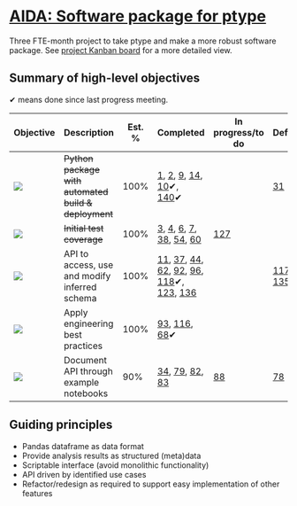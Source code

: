 # [AIDA: Software package for ptype](https://github.com/alan-turing-institute/Hut23/issues/438)

Three FTE-month project to take ptype and make a more robust software package. See [project Kanban board](https://github.com/alan-turing-institute/ptype/projects/1) for a more detailed view.

## Summary of high-level objectives

✔ means done since last progress meeting.

| Objective | Description | Est. % | Completed | In progress/to do | Deferred | Dropped |
| --- | --- | --- | --- | --- | --- | --- |
| [![](https://img.shields.io/github/labels/alan-turing-institute/ptype/task:python-package)](https://github.com/alan-turing-institute/ptype/labels/task:python-package) | <s>Python package with automated build & deployment</s> | 100% | [1](https://github.com/alan-turing-institute/ptype/issues/1), [2](https://github.com/alan-turing-institute/ptype/issues/2), [9](https://github.com/alan-turing-institute/ptype/issues/9), [14](https://github.com/alan-turing-institute/ptype/issues/14), [10](https://github.com/alan-turing-institute/ptype/issues/10)✔, [140](https://github.com/alan-turing-institute/ptype/issues/140)✔ |  | [31](https://github.com/alan-turing-institute/ptype/issues/31) |
| [![](https://img.shields.io/github/labels/alan-turing-institute/ptype/task:test-coverage)](https://github.com/alan-turing-institute/ptype/labels/task:test-coverage) | <s>Initial test coverage</s> | 100% | [3](https://github.com/alan-turing-institute/ptype/issues/3), [4](https://github.com/alan-turing-institute/ptype/issues/4), [6](https://github.com/alan-turing-institute/ptype/issues/6), [7](https://github.com/alan-turing-institute/ptype/issues/7), [38](https://github.com/alan-turing-institute/ptype/issues/38), [54](https://github.com/alan-turing-institute/ptype/issues/54), [60](https://github.com/alan-turing-institute/ptype/issues/60) | [127](https://github.com/alan-turing-institute/ptype/issues/127) |
| [![](https://img.shields.io/github/labels/alan-turing-institute/ptype/task:core-api)](https://github.com/alan-turing-institute/ptype/labels/task:core-api) | API to access, use and modify inferred schema | 100% | [11](https://github.com/alan-turing-institute/ptype/issues/11), [37](https://github.com/alan-turing-institute/ptype/issues/37), [44](https://github.com/alan-turing-institute/ptype/issues/44), [62](https://github.com/alan-turing-institute/ptype/issues/62), [92](https://github.com/alan-turing-institute/ptype/issues/92)️, [96](https://github.com/alan-turing-institute/ptype/issues/96), [118](https://github.com/alan-turing-institute/ptype/issues/118)✔, [123](https://github.com/alan-turing-institute/ptype/issues/123), [136](https://github.com/alan-turing-institute/ptype/issues/136) |  | [117](https://github.com/alan-turing-institute/ptype/issues/117), [135](https://github.com/alan-turing-institute/ptype/issues/135)
| [![](https://img.shields.io/github/labels/alan-turing-institute/ptype/task:internal-design)](https://github.com/alan-turing-institute/ptype/labels/task:internal-design) | Apply engineering best practices | 100% | [93](https://github.com/alan-turing-institute/ptype/issues/93), [116](https://github.com/alan-turing-institute/ptype/issues/116), [68](https://github.com/alan-turing-institute/ptype/issues/68)✔ |  |
| [![](https://img.shields.io/github/labels/alan-turing-institute/ptype/task:use-cases)](https://github.com/alan-turing-institute/ptype/labels/task:use-cases) | Document API through example notebooks | 90% | [34](https://github.com/alan-turing-institute/ptype/issues/34), [79](https://github.com/alan-turing-institute/ptype/issues/79), [82](https://github.com/alan-turing-institute/ptype/issues/82), [83](https://github.com/alan-turing-institute/ptype/issues/83) | [88](https://github.com/alan-turing-institute/ptype/issues/88) | [78](https://github.com/alan-turing-institute/ptype/issues/78) | [86](https://github.com/alan-turing-institute/ptype/issues/86) |

## Guiding principles

- Pandas dataframe as data format
- Provide analysis results as structured (meta)data
- Scriptable interface (avoid monolithic functionality)
- API driven by identified use cases
- Refactor/redesign as required to support easy implementation of other features
